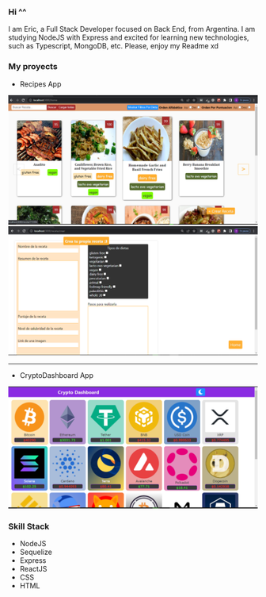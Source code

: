 ### Hi ^^

<!--
**souther1407/souther1407** is a ✨ _special_ ✨ repository because its `README.md` (this file) appears on your GitHub profile.

Here are some ideas to get you started:

- 🔭 I’m currently working on ...
- 🌱 I’m currently learning ...
- 👯 I’m looking to collaborate on ...
- 🤔 I’m looking for help with ...
- 💬 Ask me about ...
- 📫 How to reach me: ...
- 😄 Pronouns: ...
- ⚡ Fun fact: ...
-->


I am Eric, a Full Stack Developer focused on Back End, from Argentina. I am studying NodeJS with Express and excited for learning new technologies, such as Typescript, MongoDB, etc.
Please, enjoy my Readme xd

### My proyects

- Recipes App 
<img src="/imgs/Food-App.png"/>
<img src="/imgs/Food-App2.png"/>

<hr/>

- CryptoDashboard App
<img src="/imgs/CryptoDashboard.png" />

### Skill Stack


- NodeJS
- Sequelize
- Express
- ReactJS
- CSS
- HTML


